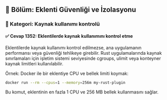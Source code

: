 ## 📘 Bölüm: Eklenti Güvenliği ve İzolasyonu  
### 🔹 Kategori: Kaynak kullanımı kontrolü  
#### ✅ Cevap 1352: Eklentilerde kaynak kullanımını kontrol etme

Eklentilerde kaynak kullanımı kontrol edilmezse, ana uygulamanın performansı veya güvenliği tehlikeye girebilir. Rust uygulamalarında kaynak sınırlamaları için işletim sistemi seviyesinde cgroups, ulimit veya konteyner kaynak limitleri kullanılabilir.

Örnek: Docker ile bir eklentiye CPU ve bellek limiti koymak:

```sh
docker run --rm --cpus=1 --memory=256m my-rust-plugin
```
Bu komut, eklentinin en fazla 1 CPU ve 256 MB bellek kullanmasını sağlar.
